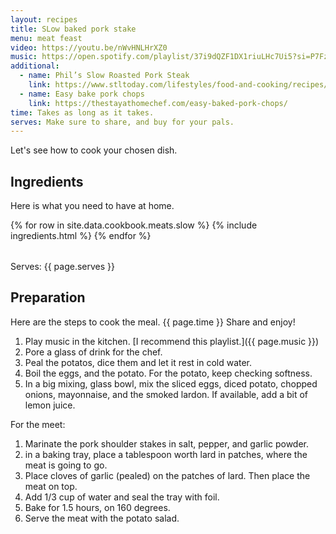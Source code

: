 ```yaml
---
layout: recipes
title: SLow baked pork stake
menu: meat feast
video: https://youtu.be/nWvHNLHrXZ0
music: https://open.spotify.com/playlist/37i9dQZF1DX1riuLHc7Ui5?si=P7Fz8s18QQKamfbkYGBJ_w
additional:
  - name: Phil’s Slow Roasted Pork Steak
    link: https://www.stltoday.com/lifestyles/food-and-cooking/recipes/phil-s-slow-roasted-pork-steak/article_898b02f5-138a-5a56-836b-a9b3bb12c4d3.html
  - name: Easy bake pork chops
    link: https://thestayathomechef.com/easy-baked-pork-chops/
time: Takes as long as it takes.
serves: Make sure to share, and buy for your pals.
---
```


Let's see how to cook your chosen dish.

## Ingredients

Here is what you need to have at home.

<table>
  {% for row  in site.data.cookbook.meats.slow %}
{% include ingredients.html %}
  {% endfor %}
</table>

Serves: {{ page.serves }}

## Preparation

Here are the steps to cook the meal. {{ page.time }} Share and enjoy!

1. Play music in the kitchen. [I recommend this playlist.]({{ page.music }})
2. Pore a glass of drink for the chef.
3. Peal the potatos, dice them and let it rest in cold water.
4. Boil the eggs, and the potato. For the potato, keep checking softness. 
5. In a big mixing, glass bowl, mix the sliced eggs, diced potato, chopped onions, mayonnaise, and the smoked lardon. If available, add a bit of lemon juice.

For the meet:

1. Marinate the pork shoulder stakes in salt, pepper, and garlic powder.
2. in a baking tray, place a tablespoon worth lard in patches, where the meat is going to go.
3. Place cloves of garlic (pealed) on the patches of lard. Then place the meat on top.
4. Add 1/3 cup of water and seal the tray with foil.
5. Bake for 1.5 hours, on 160 degrees.
6. Serve the meat with the potato salad.